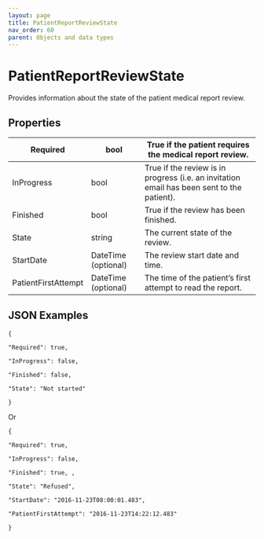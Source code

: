 ```yaml
---
layout: page
title: PatientReportReviewState
nav_order: 60
parent: Objects and data types
---
```


# PatientReportReviewState

Provides information about the state of the patient medical report review.

## Properties

| Required | bool | True if the patient requires the medical report review. |
| --- | --- | --- |
| InProgress | bool | True if the review is in progress (i.e. an invitation email has been sent to the patient). |
| Finished | bool | True if the review has been finished. |
| State | string | The current state of the review. |
| StartDate | DateTime (optional) | The review start date and time. |
| PatientFirstAttempt | DateTime (optional) | The time of the patient’s first attempt to read the report. |

## JSON Examples

```
{

"Required": true,

"InProgress": false,

"Finished": false,

"State": "Not started"

}
```

Or

```
{

"Required": true,

"InProgress": false,

"Finished": true, ,

"State": "Refused",

"StartDate": "2016-11-23T08:00:01.483",

"PatientFirstAttempt": "2016-11-23T14:22:12.483"

}
```
